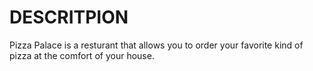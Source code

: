 # DESCRITPION

Pizza Palace is a resturant that allows you to order your favorite kind of pizza at the comfort of your house.
